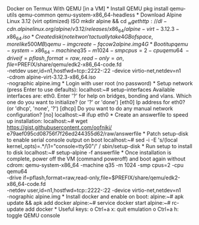Docker on Termux With QEMU [in a VM]
    * Install QEMU
       pkg install qemu-utils qemu-common qemu-system-x86_64-headless
    * Download Alpine Linux 3.12 (virt optimized) ISO
       mkdir alpine && cd $_
       wget http://dl-cdn.alpinelinux.org/alpine/v3.12/releases/x86_64/alpine-
      virt-3.12.3-x86_64.iso
    * Create disk (note it won't actually take 4GB of space, more like 500MB)
       qemu-img create -f qcow2 alpine.img 4G
    * Boot it up
      qemu-system-x86_64 -machine q35 -m 1024 -smp cpus=2 -cpu qemu64 \
        -drive if=pflash,format=raw,read-only=on,file=$PREFIX/share/qemu/edk2-x86_64-code.fd \
        -netdev user,id=n1,hostfwd=tcp::2222-:22 -device virtio-net,netdev=n1 \
        -cdrom alpine-virt-3.12.3-x86_64.iso \
        -nographic alpine.img
    * Login with user root (no password)
    * Setup network (press Enter to use defaults):
       localhost:~# setup-interfaces
       Available interfaces are: eth0.
       Enter '?' for help on bridges, bonding and vlans.
       Which one do you want to initialize? (or '?' or 'done') [eth0]
       Ip address for eth0? (or 'dhcp', 'none', '?') [dhcp]
       Do you want to do any manual network configuration? [no]
       localhost:~# ifup eth0
    * Create an answerfile to speed up installation:
      localhost:~# wget https://gist.githubusercontent.com/oofnikj/
      e79aef095cd08756f7f26ed244355d62/raw/answerfile
    * Patch setup-disk to enable serial console output on boot
      localhost:~# sed -i -E 's/(local kernel_opts)=.*/\1="console=ttyS0"/' /
      sbin/setup-disk
    * Run setup to install to disk
      localhost:~# setup-alpine -f answerfile
    * Once installation is complete, power off the VM (command poweroff) and boot again without cdrom:
      qemu-system-x86_64 -machine q35 -m 1024 -smp cpus=2 -cpu qemu64 \
        -drive if=pflash,format=raw,read-only,file=$PREFIX/share/qemu/edk2-x86_64-code.fd \
        -netdev user,id=n1,hostfwd=tcp::2222-:22 -device virtio-net,netdev=n1 \
        -nographic alpine.img
    * Install docker and enable on boot:
      alpine:~# apk update && apk add docker
      alpine:~# service docker start
      alpine:~# rc-update add docker
    * Useful keys:
          o Ctrl+a x: quit emulation
          o Ctrl+a h: toggle QEMU console
